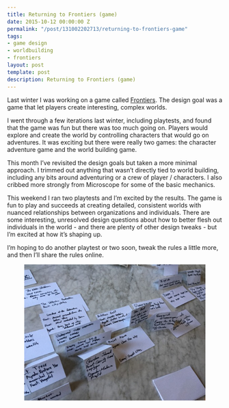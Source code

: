 ```yaml
---
title: Returning to Frontiers (game)
date: 2015-10-12 00:00:00 Z
permalink: "/post/131002202713/returning-to-frontiers-game"
tags:
- game design
- worldbuilding
- frontiers
layout: post
template: post
description: Returning to Frontiers (game)
---
```


<p>Last winter I was working on a game called <a href="http://blog.randylubin.com/post/104060436293/frontiers-my-next-storytelling-game">Frontiers</a>. The design goal was a game that let players create interesting, complex worlds.</p><p>I went through a few iterations last winter, including playtests, and found that the game was fun but there was too much going on. Players would explore and create the world by controlling characters that would go on adventures. It was exciting but there were really two games: the character adventure game and the world building game.<br></p><p>This month I’ve revisited the design goals but taken a more minimal approach. I trimmed out anything that wasn’t directly tied to world building, including any bits around adventuring or a crew of player / characters. I also cribbed more strongly from Microscope for some of the basic mechanics.</p><p>This weekend I ran two playtests and I’m excited by the results. The game is fun to play and succeeds at creating detailed, consistent worlds with nuanced relationships between organizations and individuals. There are some interesting, unresolved design questions about how to better flesh out individuals in the world - and there are plenty of other design tweaks - but I’m excited at how it’s shaping up.</p><p>I’m hoping to do another playtest or two soon, tweak the rules a little more, and then I’ll share the rules online.</p><figure class="tmblr-full" data-orig-height="2448" data-orig-width="3264"><img src="/images/62a5c270fce955bd1a295c150f5f165dcf24446e252896ce34f7250fc3794c7b.jpg" data-orig-height="2448" data-orig-width="3264"></figure>